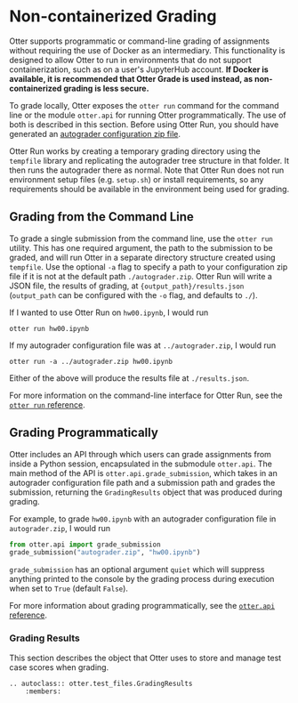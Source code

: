 # Non-containerized Grading

Otter supports programmatic or command-line grading of assignments without requiring the use of Docker as an intermediary. This functionality is designed to allow Otter to run in environments that do not support containerization, such as on a user's JupyterHub account. **If Docker is available, it is recommended that Otter Grade is used instead, as non-containerized grading is less secure.**

To grade locally, Otter exposes the `otter run` command for the command line or the module `otter.api` for running Otter programmatically. The use of both is described in this section. Before using Otter Run, you should have generated an [autograder configuration zip file](../otter_generate/index.md).

Otter Run works by creating a temporary grading directory using the `tempfile` library and replicating the autograder tree structure in that folder. It then runs the autograder there as normal. Note that Otter Run does not run environment setup files (e.g. `setup.sh`) or install requirements, so any requirements should be available in the environment being used for grading.

## Grading from the Command Line

To grade a single submission from the command line, use the `otter run` utility. This has one required argument, the path to the submission to be graded, and will run Otter in a separate directory structure created using `tempfile`. Use the optional `-a` flag to specify a path to your configuration zip file if it is not at the default path `./autograder.zip`. Otter Run will write a JSON file, the results of grading, at `{output_path}/results.json` (`output_path` can be configured with the `-o` flag, and defaults to `./`).

If I wanted to use Otter Run on `hw00.ipynb`, I would run

```
otter run hw00.ipynb
```

If my autograder configuration file was at `../autograder.zip`, I would run

```
otter run -a ../autograder.zip hw00.ipynb
```

Either of the above will produce the results file at `./results.json`. 

For more information on the command-line interface for Otter Run, see the [`otter run` reference](cli_reference.md).

## Grading Programmatically

Otter includes an API through which users can grade assignments from inside a Python session, encapsulated in the submodule `otter.api`. The main method of the API is `otter.api.grade_submission`, which takes in an autograder configuration file path and a submission path and grades the submission, returning the `GradingResults` object that was produced during grading.

For example, to grade `hw00.ipynb` with an autograder configuration file in `autograder.zip`, I would run

```python
from otter.api import grade_submission
grade_submission("autograder.zip", "hw00.ipynb")
```

`grade_submission` has an optional argument `quiet` which will suppress anything printed to the console by the grading process during execution when set to `True` (default `False`).

For more information about grading programmatically, see the [`otter.api` reference](../api_reference.md).

### Grading Results

This section describes the object that Otter uses to store and manage test case scores when grading. 

```eval_rst
.. autoclass:: otter.test_files.GradingResults
    :members:
```
